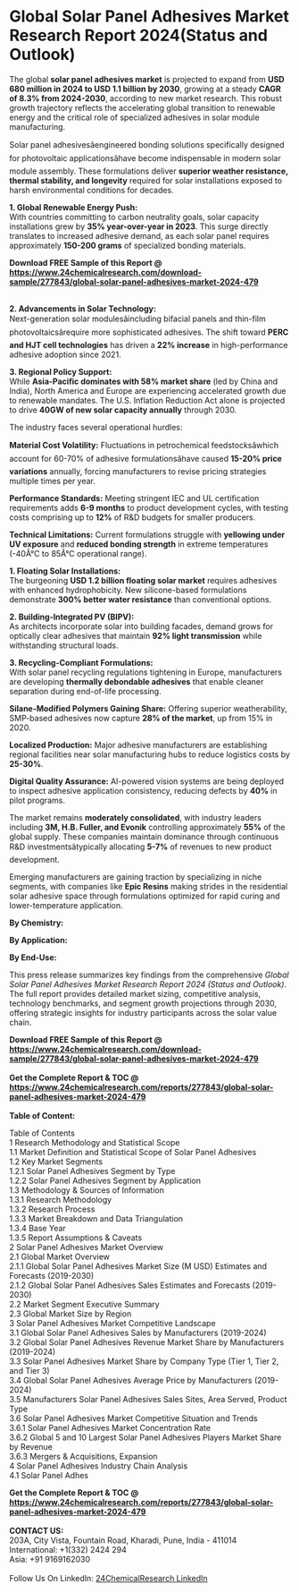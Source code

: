 <h1>Global Solar Panel Adhesives Market Research Report 2024(Status and Outlook)</h1><p>The global <strong>solar panel adhesives market</strong> is projected to expand from <strong>USD 680 million in 2024 to USD 1.1 billion by 2030</strong>, growing at a steady <strong>CAGR of 8.3% from 2024-2030</strong>, according to new market research. This robust growth trajectory reflects the accelerating global transition to renewable energy and the critical role of specialized adhesives in solar module manufacturing.</p><p>Solar panel adhesivesâengineered bonding solutions specifically designed for photovoltaic applicationsâhave become indispensable in modern solar module assembly. These formulations deliver <strong>superior weather resistance, thermal stability, and longevity</strong> required for solar installations exposed to harsh environmental conditions for decades.</p><p><strong>1. Global Renewable Energy Push:</strong><br>
With countries committing to carbon neutrality goals, solar capacity installations grew by <strong>35% year-over-year in 2023</strong>. This surge directly translates to increased adhesive demand, as each solar panel requires approximately <strong>150-200 grams</strong> of specialized bonding materials.</p><div><b>Download FREE Sample of this Report @ 
            <a href="https://www.24chemicalresearch.com/download-sample/277843/global-solar-panel-adhesives-market-2024-479">
            https://www.24chemicalresearch.com/download-sample/277843/global-solar-panel-adhesives-market-2024-479</a></b></div><br><p><strong>2. Advancements in Solar Technology:</strong><br>
Next-generation solar modulesâincluding bifacial panels and thin-film photovoltaicsârequire more sophisticated adhesives. The shift toward <strong>PERC and HJT cell technologies</strong> has driven a <strong>22% increase</strong> in high-performance adhesive adoption since 2021.</p><p><strong>3. Regional Policy Support:</strong><br>
While <strong>Asia-Pacific dominates with 58% market share</strong> (led by China and India), North America and Europe are experiencing accelerated growth due to renewable mandates. The U.S. Inflation Reduction Act alone is projected to drive <strong>40GW of new solar capacity annually</strong> through 2030.</p><p>The industry faces several operational hurdles:</p><p><strong>Material Cost Volatility:</strong> Fluctuations in petrochemical feedstocksâwhich account for 60-70% of adhesive formulationsâhave caused <strong>15-20% price variations</strong> annually, forcing manufacturers to revise pricing strategies multiple times per year.</p><p><strong>Performance Standards:</strong> Meeting stringent IEC and UL certification requirements adds <strong>6-9 months</strong> to product development cycles, with testing costs comprising up to <strong>12%</strong> of R&amp;D budgets for smaller producers.</p><p><strong>Technical Limitations:</strong> Current formulations struggle with <strong>yellowing under UV exposure</strong> and <strong>reduced bonding strength</strong> in extreme temperatures (-40Â°C to 85Â°C operational range).</p><p><strong>1. Floating Solar Installations:</strong><br>
The burgeoning <strong>USD 1.2 billion floating solar market</strong> requires adhesives with enhanced hydrophobicity. New silicone-based formulations demonstrate <strong>300% better water resistance</strong> than conventional options.</p><p><strong>2. Building-Integrated PV (BIPV):</strong><br>
As architects incorporate solar into building facades, demand grows for optically clear adhesives that maintain <strong>92% light transmission</strong> while withstanding structural loads.</p><p><strong>3. Recycling-Compliant Formulations:</strong><br>
With solar panel recycling regulations tightening in Europe, manufacturers are developing <strong>thermally debondable adhesives</strong> that enable cleaner separation during end-of-life processing.</p><p><strong>Silane-Modified Polymers Gaining Share:</strong> Offering superior weatherability, SMP-based adhesives now capture <strong>28% of the market</strong>, up from 15% in 2020.</p><p><strong>Localized Production:</strong> Major adhesive manufacturers are establishing regional facilities near solar manufacturing hubs to reduce logistics costs by <strong>25-30%</strong>.</p><p><strong>Digital Quality Assurance:</strong> AI-powered vision systems are being deployed to inspect adhesive application consistency, reducing defects by <strong>40%</strong> in pilot programs.</p><p>The market remains <strong>moderately consolidated</strong>, with industry leaders including <strong>3M, H.B. Fuller, and Evonik</strong> controlling approximately <strong>55%</strong> of the global supply. These companies maintain dominance through continuous R&amp;D investmentsâtypically allocating <strong>5-7%</strong> of revenues to new product development.</p><p>Emerging manufacturers are gaining traction by specializing in niche segments, with companies like <strong>Epic Resins</strong> making strides in the residential solar adhesive space through formulations optimized for rapid curing and lower-temperature application.</p><p><strong>By Chemistry:</strong></p><p><strong>By Application:</strong></p><p><strong>By End-Use:</strong></p><p>This press release summarizes key findings from the comprehensive <em>Global Solar Panel Adhesives Market Research Report 2024 (Status and Outlook)</em>. The full report provides detailed market sizing, competitive analysis, technology benchmarks, and segment growth projections through 2030, offering strategic insights for industry participants across the solar value chain.</p><div><b>Download FREE Sample of this Report @ 
            <a href="https://www.24chemicalresearch.com/download-sample/277843/global-solar-panel-adhesives-market-2024-479">
            https://www.24chemicalresearch.com/download-sample/277843/global-solar-panel-adhesives-market-2024-479</a></b></div><br><div><b>Get the Complete Report & TOC @ 
            <a href="https://www.24chemicalresearch.com/reports/277843/global-solar-panel-adhesives-market-2024-479">
            https://www.24chemicalresearch.com/reports/277843/global-solar-panel-adhesives-market-2024-479</a></b></div><br>
            <b>Table of Content:</b><p>Table of Contents<br />
1 Research Methodology and Statistical Scope<br />
1.1 Market Definition and Statistical Scope of Solar Panel Adhesives<br />
1.2 Key Market Segments<br />
1.2.1 Solar Panel Adhesives Segment by Type<br />
1.2.2 Solar Panel Adhesives Segment by Application<br />
1.3 Methodology & Sources of Information<br />
1.3.1 Research Methodology<br />
1.3.2 Research Process<br />
1.3.3 Market Breakdown and Data Triangulation<br />
1.3.4 Base Year<br />
1.3.5 Report Assumptions & Caveats<br />
2 Solar Panel Adhesives Market Overview<br />
2.1 Global Market Overview<br />
2.1.1 Global Solar Panel Adhesives Market Size (M USD) Estimates and Forecasts (2019-2030)<br />
2.1.2 Global Solar Panel Adhesives Sales Estimates and Forecasts (2019-2030)<br />
2.2 Market Segment Executive Summary<br />
2.3 Global Market Size by Region<br />
3 Solar Panel Adhesives Market Competitive Landscape<br />
3.1 Global Solar Panel Adhesives Sales by Manufacturers (2019-2024)<br />
3.2 Global Solar Panel Adhesives Revenue Market Share by Manufacturers (2019-2024)<br />
3.3 Solar Panel Adhesives Market Share by Company Type (Tier 1, Tier 2, and Tier 3)<br />
3.4 Global Solar Panel Adhesives Average Price by Manufacturers (2019-2024)<br />
3.5 Manufacturers Solar Panel Adhesives Sales Sites, Area Served, Product Type<br />
3.6 Solar Panel Adhesives Market Competitive Situation and Trends<br />
3.6.1 Solar Panel Adhesives Market Concentration Rate<br />
3.6.2 Global 5 and 10 Largest Solar Panel Adhesives Players Market Share by Revenue<br />
3.6.3 Mergers & Acquisitions, Expansion<br />
4 Solar Panel Adhesives Industry Chain Analysis<br />
4.1 Solar Panel Adhes</p><div><b>Get the Complete Report & TOC @ 
            <a href="https://www.24chemicalresearch.com/reports/277843/global-solar-panel-adhesives-market-2024-479">
            https://www.24chemicalresearch.com/reports/277843/global-solar-panel-adhesives-market-2024-479</a></b></div><br><b>CONTACT US:</b><br>
            203A, City Vista, Fountain Road, Kharadi, Pune, India - 411014<br>
            International: +1(332) 2424 294<br>
            Asia: +91 9169162030 <br><br>
            Follow Us On LinkedIn: <a href="https://www.linkedin.com/company/24chemicalresearch/">24ChemicalResearch LinkedIn</a>